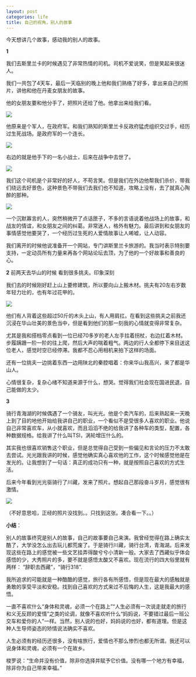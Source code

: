 ```yaml
---
layout: post
categories: life
title: 自己的视角，别人的故事
---
```


今天想讲几个故事，感动我的别人的故事。

**1**

我们去斯里兰卡的时候遇见了非常热情的司机。司机不爱说笑，但是笑起来很迷人。

我们一共包了4天车，最后一天临别的晚上他和我们熟络了好多，拿出来自己的照片，讲他和他在丹麦女朋友的故事。

他的女朋友要和他分手了，把照片还给了他。他拿出来给我们看。

![](/assets/images/story-vision/afnuuDT.jpg)

他原来是个军人，在政府军。和我们熟知的斯里兰卡反政府猛虎组织交过手，经历过生死战场。是政府军的一个连长。

![](/assets/images/story-vision/QtiGvDY.jpg)

右边的就是他手下的一名小战士，后来在战争中去世了。

![](/assets/images/story-vision/2IB0mc3.jpg)

我们这个司机是个非常好的好人，不苟言笑。但是我们在外边他帮我们杀价，带我们绕远去好景色，这种景色不带我们去我们也不知道，攻略上没有，去了就真心陶醉的那种。

![](/assets/images/story-vision/PRuqDEb.jpg)


一个沉默寡言的人，突然稍微开了点话匣子，不多的言语说着他战场上的故事，和战友的情谊，和女朋友之间的纠葛。非常迷人，格外有魅力。最后讲到和女朋友的事情感觉他要哭了，一个经历过生死的人爱情故事让人唏嘘，让人动容。

我们离开的时候他说准备开一个网站，专门讲斯里兰卡旅游的。我当时表示特别要支持，一定动员所有力量来再各个网站论坛去顶，为了他的一个好故事和善良的心。

**2**
前两天去华山的时候 看到很多挑夫。印象深刻

我们去的时候刚好赶上山上要修建筑，所以要向山上搬木材。挑夫有20左右岁数年轻力壮的，也有年过花甲的。


![](/assets/images/story-vision/B5HSyFp.jpg)


他们有人背着这些超过50斤的木头上山，有人用肩扛。在看到这些挑夫之前我还沉浸在华山壮美的景色当中，但是看到他们的那一刻我的心情就变得非常复杂。

尤其是我和搭档零点看到一位已经70多岁的老人左手拄着拐杖，右边扛着木材。步履蹒跚一阶一阶的往上爬，然后大声的喘着粗气。两边的行人全都停下来目送这位老人，感觉时空已经停滞。我都不忍心用相机来拍下这样的场面。

还有一位挑夫一边挑着东西一边用陕北的秦腔唱着：你来华山我高兴，来了都是华山人。

心情很复杂，复杂心绪不知道来源于什么，想哭。觉得我们社会现在国进民退，自己能做的太少。

**3**

骑行青海湖的时候偶遇了一个骑友，叫光光。他是个卖汽车的，后来熟起来一天晚上到了目的地他开始给我讲自己的职业，一个看似不是受很多人喜欢的职业。他说自己非常喜欢车，从小就喜欢，而且滔滔不绝的给我讲了各种车的类型，配置，各种数据规格。给我讲了什么叫TSI，涡轮增压什么的。

其实我也很喜欢销售这个职业，但是总觉得自己受到一些偏见和言论的压力不太敢去尝试。光光跟我讲的时候，感觉他确实真心喜欢他的工作，这个时候感觉他是在发光的。让我想到了一句话：真正的成功只有一种，就是按照自己喜欢的方式生活。

后来今年看到光光驱骑行了川藏，发来了照片。想起自己那段奋斗岁月，感觉很有激情。

![](/assets/images/story-vision/kiAZYim.jpg)

（不好意思哈，正经的照片没找到。。只找到这张。凑合看一下。。）


**小结**：

别人的故事终究是别人的故事，自己的故事要自己来演。我曾经觉得在路上确实太酷了，大学没怎么出去玩儿都荒废了。于是骑行川藏，骑行台湾，青海湖。后来发现这些在路上的感觉被一些文艺挂弄得酸兮兮小清新一般。大家去了西藏似乎体会感悟的少，大秀照片的多，要不就是感悟太酸又不喜欢。现在流行的四大俗里就有两样： “辞职去西藏”，“骑行318”.

我所追求的可能就是一种酷酷的感觉，旅行各有所感悟，但是现在最大的感触就是勇敢的享受平淡和安稳。找到自己喜欢的方式来过不后悔的人生，这是我最大的感悟。

一直不喜欢什么“身体和灵魂，必须一个在路上”“人生必须有一次说走就走的旅行和义无反顾的爱情”之类的论调，就像不喜欢听什么“妈妈说，不要错过最后一班公交车和爱你的人”一样。当然，别人说的也好，妈妈说的也好，都有道理。但是这种人生导师姿态的矫情说法确实不喜欢。

人生必须有的经历还很多，没有啥旅行，爱情也不那么惨烈也都无所谓。我还可以说身体和灵魂，必须有一个在故乡。

梭罗说：“生命并没有价值，除非你选择并赋予它价值。没有哪一个地方有幸福，除非你为自己带来幸福。”